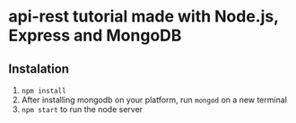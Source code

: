 # api-rest tutorial made with Node.js, Express and MongoDB

## Instalation
1. ```npm install```
2. After installing mongodb on your platform, run ```mongod``` on a new terminal
3. ```npm start``` to run the node server